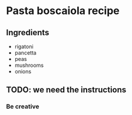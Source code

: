 # Pasta boscaiola recipe


## Ingredients

- rigatoni
- pancetta
- peas
- mushrooms
- onions


## TODO: we need the instructions

### Be creative
